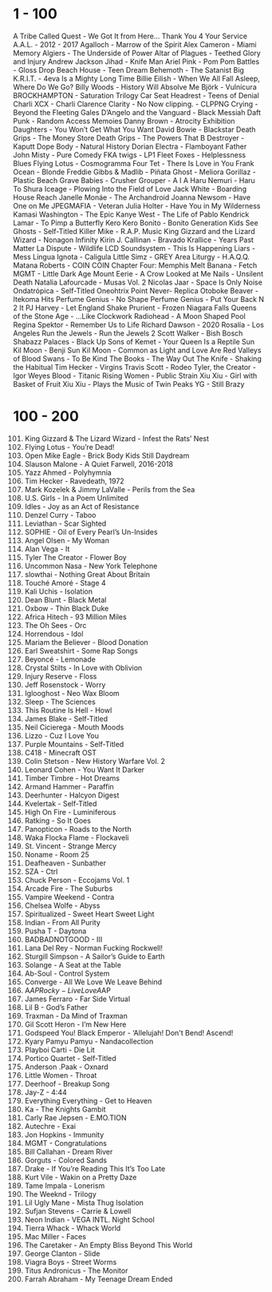 # 1 - 100

A Tribe Called Quest - We Got It from Here… Thank You 4 Your Service
A.A.L. - 2012 - 2017
Agalloch - Marrow of the Spirit
Alex Cameron - Miami Memory
Algiers - The Underside of Power
Altar of Plagues - Teethed Glory and Injury
Andrew Jackson Jihad - Knife Man
Ariel Pink - Pom Pom
Battles - Gloss Drop
Beach House - Teen Dream
Behemoth - The Satanist
Big K.R.I.T. - 4eva Is a Mighty Long Time
Billie Eilish - When We All Fall Asleep, Where Do We Go?
Billy Woods - History Will Absolve Me
Björk - Vulnicura
BROCKHAMPTON - Saturation Trilogy
Car Seat Headrest - Teens of Denial
Charli XCX - Charli
Clarence Clarity - No Now
clipping. - CLPPNG
Crying - Beyond the Fleeting Gales
D’Angelo and the Vanguard - Black Messiah
Daft Punk - Random Access Memoies
Danny Brown - Atrocity Exhibition
Daughters - You Won’t Get What You Want
David Bowie - Blackstar
Death Grips - The Money Store
Death Grips - The Powers That B
Destroyer - Kaputt
Dope Body - Natural History
Dorian Electra - Flamboyant
Father John Misty - Pure Comedy
FKA twigs - LP1
Fleet Foxes - Helplessness Blues
Flying Lotus - Cosmogramma
Four Tet - There Is Love in You
Frank Ocean - Blonde
Freddie Gibbs & Madlib - Piñata
Ghost - Meliora
Gorillaz - Plastic Beach
Grave Babies - Crusher
Grouper - A I A
Haru Nemuri - Haru To Shura
Iceage - Plowing Into the Field of Love
Jack White - Boarding House Reach
Janelle Monáe - The Archandroid
Joanna Newsom - Have One on Me
JPEGMAFIA - Veteran
Julia Holter - Have You in My Wilderness
Kamasi Washington - The Epic
Kanye West - The Life of Pablo
Kendrick Lamar - To Pimp a Butterfly
Kero Kero Bonito - Bonito Generation
Kids See Ghosts - Self-Titled
Killer Mike - R.A.P. Music
King Gizzard and the Lizard Wizard - Nonagon Infinity
Kirin J. Callinan - Bravado
Krallice - Years Past Matter
La Dispute - Wildlife
LCD Soundsystem - This Is Happening
Liars - Mess
Lingua Ignota - Caligula
Little Simz - GREY Area
Liturgy - H.A.Q.Q.
Matana Roberts - COIN COIN Chapter Four: Memphis
Melt Banana - Fetch
MGMT - Little Dark Age
Mount Eerie - A Crow Looked at Me
Nails - Unsilent Death
Natalia Lafourcade - Musas Vol. 2
Nicolas Jaar - Space Is Only Noise
Ondatrópica - Self-Titled
Oneohtrix Point Never- Replica
Otoboke Beaver - Itekoma Hits
Perfume Genius - No Shape
Perfume Genius - Put Your Back N 2 It
PJ Harvey - Let England Shake
Prurient - Frozen Niagara Falls
Queens of the Stone Age - …Like Clockwork
Radiohead - A Moon Shaped Pool
Regina Spektor - Remember Us to Life
Richard Dawson - 2020
Rosalía - Los Angeles
Run the Jewels - Run the Jewels 2
Scott Walker - Bish Bosch
Shabazz Palaces - Black Up
Sons of Kemet - Your Queen Is a Reptile
Sun Kil Moon - Benji
Sun Kil Moon - Common as Light and Love Are Red Valleys of Blood
Swans - To Be Kind
The Books - The Way Out
The Knife - Shaking the Habitual
Tim Hecker - Virgins
Travis Scott - Rodeo
Tyler, the Creator - Igor
Weyes Blood - Titanic Rising
Women - Public Strain
Xiu Xiu - Girl with Basket of Fruit
Xiu Xiu - Plays the Music of Twin Peaks
YG - Still Brazy

# 100 - 200

101. King Gizzard & The Lizard Wizard - Infest the Rats’ Nest
102. Flying Lotus - You’re Dead!
103. Open Mike Eagle - Brick Body Kids Still Daydream
104. Slauson Malone - A Quiet Farwell, 2016-2018
105. Yazz Ahmed - Polyhymnia
106. Tim Hecker - Ravedeath, 1972
107. Mark Kozelek & Jimmy LaValle - Perils from the Sea
108. U.S. Girls - In a Poem Unlimited
109. Idles - Joy as an Act of Resistance
110. Denzel Curry - Taboo
111. Leviathan - Scar Sighted
112. SOPHIE - Oil of Every Pearl’s Un-Insides
113. Angel Olsen - My Woman
114. Alan Vega - It
115. Tyler The Creator - Flower Boy
116. Uncommon Nasa - New York Telephone
117. slowthai - Nothing Great About Britain
118. Touché Amoré - Stage 4
119. Kali Uchis - Isolation
120. Dean Blunt - Black Metal
121. Oxbow - Thin Black Duke
122. Africa Hitech - 93 Million Miles
123. The Oh Sees - Orc
124. Horrendous - Idol
125. Mariam the Believer - Blood Donation
126. Earl Sweatshirt - Some Rap Songs
127. Beyoncé - Lemonade
128. Crystal Stilts - In Love with Oblivion
129. Injury Reserve - Floss
130. Jeff Rosenstock - Worry
131. Iglooghost - Neo Wax Bloom
132. Sleep - The Sciences
133. This Routine Is Hell - Howl
134. James Blake - Self-Titled
135. Neil Cicierega - Mouth Moods
136. Lizzo - Cuz I Love You
137. Purple Mountains - Self-Titled
138. C418 - Minecraft OST
139. Colin Stetson - New History Warfare Vol. 2
140. Leonard Cohen - You Want It Darker
141. Timber Timbre - Hot Dreams
142. Armand Hammer - Paraffin
143. Deerhunter - Halcyon Digest
144. Kvelertak - Self-Titled
145. High On Fire - Luminiferous
146. Ratking - So It Goes
147. Panopticon - Roads to the North
148. Waka Flocka Flame - Flockaveli
149. St. Vincent - Strange Mercy
150. Noname - Room 25
151. Deafheaven - Sunbather
152. SZA - Ctrl
153. Chuck Person - Eccojams Vol. 1
154. Arcade Fire - The Suburbs
155. Vampire Weekend - Contra
156. Chelsea Wolfe - Abyss
157. Spiritualized - Sweet Heart Sweet Light
158. Indian - From All Purity
159. Pusha T - Daytona
160. BADBADNOTGOOD - III
161. Lana Del Rey - Norman Fucking Rockwell!
162. Sturgill Simpson - A Sailor’s Guide to Earth
163. Solange - A Seat at the Table
164. Ab-Soul - Control System
165. Converge - All We Love We Leave Behind
166. A$AP Rocky - Live Love A$AP
167. James Ferraro - Far Side Virtual
168. Lil B - God’s Father
169. Traxman - Da Mind of Traxman
170. Gil Scott Heron - I’m New Here
171. Godspeed You! Black Emperor - ‘Allelujah! Don't Bend! Ascend!
172. Kyary Pamyu Pamyu - Nandacollection
173. Playboi Carti - Die Lit
174. Portico Quartet - Self-Titled
175. Anderson .Paak - Oxnard
176. Little Women - Throat
177. Deerhoof - Breakup Song
178. Jay-Z - 4:44
179. Everything Everything - Get to Heaven
180. Ka - The Knights Gambit
181. Carly Rae Jepsen - E.MO.TION
182. Autechre - Exai
183. Jon Hopkins - Immunity
184. MGMT - Congratulations
185. Bill Callahan - Dream River
186. Gorguts - Colored Sands
187. Drake - If You’re Reading This It’s Too Late
188. Kurt Vile - Wakin on a Pretty Daze
189. Tame Impala - Lonerism
190. The Weeknd - Trilogy
191. Lil Ugly Mane - Mista Thug Isolation
192. Sufjan Stevens - Carrie & Lowell
193. Neon Indian - VEGA INTL. Night School
194. Tierra Whack - Whack World
195. Mac Miller - Faces
196. The Caretaker - An Empty Bliss Beyond This World
197. George Clanton - Slide
198. Viagra Boys - Street Worms
199. Titus Andronicus - The Monitor
200. Farrah Abraham - My Teenage Dream Ended
